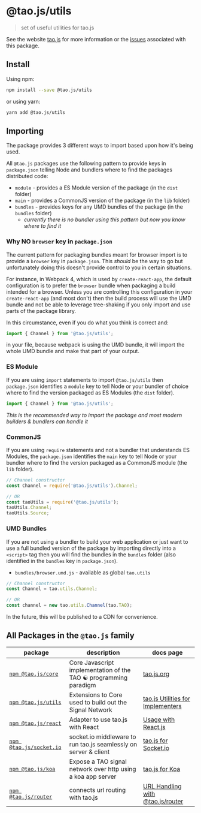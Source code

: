 # @tao.js/utils

> set of useful utilities for tao.js

See the website [tao.js](tao.js.org) for more information or the [issues](https://github.com/zzyzxlab/tao.js/issues?q=is%3Aissue+is%3Aopen+label%3A"pkg%3A+utils")
associated with this package.

## Install

Using npm:

```sh
npm install --save @tao.js/utils
```

or using yarn:

```sh
yarn add @tao.js/utils
```

## Importing

The package provides 3 different ways to import based upon how it's being used.

All `@tao.js` packages use the following pattern to provide keys in `package.json`
telling Node and bundlers where to find the packages distributed code:

- `module` - provides a ES Module version of the package (in the `dist` folder)
- `main` - provides a CommonJS version of the package (in the `lib` folder)
- `bundles` - provides keys for any UMD bundles of the package (in the `bundles` folder)
  - _currently there is no bundler using this pattern but now you know where to find it_

### Why NO `browser` key in `package.json`

The current pattern for packaging bundles meant for browser import is to provide a
`browser` key in `package.json`. This _should_ be the way to go but unfortunately
doing this doesn't provide control to you in certain situations.

For instance, in Webpack 4, which is used by `create-react-app`, the default configuration
is to prefer the `browser` bundle when packaging a build intended for a browser. Unless
you are controlling this configuration in your `create-react-app` (and most don't) then
the build process will use the UMD bundle and not be able to leverage tree-shaking if
you only import and use parts of the package library.

In this circumstance, even if you do what you think is correct and:

```javascript
import { Channel } from '@tao.js/utils';
```

in your file, because webpack is using the UMD bundle, it will import the whole
UMD bundle and make that part of your output.

### ES Module

If you are using `import` statements to import `@tao.js/utils` then `package.json` identifies
a `module` key to tell Node or your bundler of choice where to find the version packaged as
ES Modules (the `dist` folder).

```javascript
import { Channel } from '@tao.js/utils';
```

_This is the recommended way to import the package and most modern builders & bundlers can
handle it_

### CommonJS

If you are using `require` statements and not a bundler that understands ES Modules, the
`package.json` identifies the `main` key to tell Node or your bundler where to find the version
packaged as a CommonJS module (the `lib` folder).

```javascript
// Channel constructor
const Channel = require('@tao.js/utils').Channel;

// OR
const taoUtils = require('@tao.js/utils');
taoUtils.Channel;
taoUtils.Source;
```

### UMD Bundles

If you are not using a bundler to build your web application or just want to use a full
bundled version of the package by importing directly into a `<script>` tag then you will
find the bundles in the `bundles` folder (also identified in the `bundles` key in `package.json`).

- `bundles/browser.umd.js` - available as global `tao.utils`

```javascript
// Channel constructor
const Channel = tao.utils.Channel;

// OR
const channel = new tao.utils.Channel(tao.TAO);
```

In the future, this will be published to a CDN for convenience.

## All Packages in the `@tao.js` family

| package                                                                    | description                                                      | docs page                                                             |
| -------------------------------------------------------------------------- | ---------------------------------------------------------------- | --------------------------------------------------------------------- |
| [`npm @tao.js/core`](https://www.npmjs.com/package/@tao.js/core)           | Core Javascript implementation of the TAO ☯ programming paradigm | [tao.js.org](https://tao.js.org)                                      |
| [`npm @tao.js/utils`](https://www.npmjs.com/package/@tao.js/utils)         | Extensions to Core used to build out the Signal Network          | [tao.js Utilities for Implementers](https://tao.js.org/implementers/) |
| [`npm @tao.js/react`](https://www.npmjs.com/package/@tao.js/react)         | Adapter to use tao.js with React                                 | [Usage with React.js](https://tao.js.org/client-react/)               |
| [`npm @tao.js/socket.io`](https://www.npmjs.com/package/@tao.js/socket.io) | socket.io middleware to run tao.js seamlessly on server & client | [tao.js for Socket.io](https://tao.js.org/server-side/socket-io.html) |
| [`npm @tao.js/koa`](https://www.npmjs.com/package/@tao.js/koa)             | Expose a TAO signal network over http using a koa app server     | [tao.js for Koa](https://tao.js.org/server-side/koa.html)             |
| [`npm @tao.js/router`](https://www.npmjs.com/package/@tao.js/router)       | connects url routing with tao.js                                 | [URL Handling with @tao.js/router](https://tao.js.org/router/)        |

